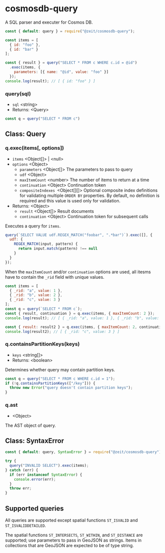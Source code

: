 # cosmosdb-query

A SQL parser and executer for Cosmos DB.

```js
const { default: query } = require("@zeit/cosmosdb-query");

const items = [
  { id: "foo" },
  { id: "bar" }
];

const { result } = query("SELECT * FROM c WHERE c.id = @id")
  .exec(items, {
    parameters: [{ name: "@id", value: "foo" }]
  });
console.log(result); // [ { id: "foo" } ]
```

### query(sql)

- `sql` &lt;string>
- Returns: &lt;Query>

```js
const q = query("SELECT * FROM c")
```

## Class: Query

### q.exec(items[, options])

- `items` &lt;Object[]> | &lt;null>
- `options` &lt;Object>
  - `parameters` &lt;Object[]> The parameters to pass to query
  - `udf` &lt;Object>
  - `maxItemCount` &lt;number> The number of items to return at a time
  - `continuation` &lt;Object> Continuation token
  - `compositeIndexes `&lt;Object[][]> Optional composite index definitions for validating multiple `ORDER BY` properties. By default, no definition is required and this value is used only for validation.
- Returns: &lt;Object>
  - `result` &lt;Object[]> Result documents
  - `continuation` &lt;Object> Continuation token for subsequent calls


Executes a query for `items`.

```js
query(`SELECT VALUE udf.REGEX_MATCH("foobar", ".*bar")`).exec([], {
  udf: {
    REGEX_MATCH(input, pattern) {
      return input.match(pattern) !== null
    }
  }
});
```

When the `maxItemCount` and/or `continuation` options are used,
all itesms have to contain the `_rid` field with unique values.

```js
const items = [
  { _rid: "a", value: 1 },
  { _rid: "b", value: 2 },
  { _rid: "c", value: 3 }
];
const q = query(`SELECT * FROM c`);
const { result, continuation } = q.exec(items, { maxItemCount: 2 });
console.log(result); // [ { _rid: "a", value: 1 }, { _rid: "b", value: 2 } ]

const { result: result2 } = q.exec(items, { maxItemCount: 2, continuation });
console.log(result2); // [ { _rid: "c", value: 3 } ]
```

### q.containsPartitionKeys(keys)

- `keys` &lt;string[]>
- Returns: &lt;boolean>


Determines whether query may contain partition keys.

```js
const q = query("SELECT * FROM c WHERE c.id = 1");
if (!q.containsPartitionKeys(["/key"])) {
  throw new Error("query doesn't contain partition keys");
}
```

### q.ast

- &lt;Object>

The AST object of query.

## Class: SyntaxError

```js
const { default: query, SyntaxError } = require("@zeit/cosmosdb-query");

try {
  query("INVALID SELECT").exec(items);
} catch (err) {
  if (err instanceof SyntaxError) {
    console.error(err);
  }
  throw err;
}
```

## Supported queries

All queries are supported except spatial functions `ST_ISVALID` and `ST_ISVALIDDETAILED`.

The spatial functions `ST_INTERSECTS`, `ST_WITHIN`, and `ST_DISTANCE` are supported; use parameters to pass in GeoJSON as strings. Items in collections that are GeoJSON are expected to be of type string.




